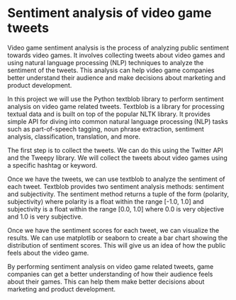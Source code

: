 # Sentiment analysis of video game tweets
 Video game sentiment analysis is the process of analyzing public sentiment towards video games. It involves collecting tweets about video games and using natural language processing (NLP) techniques to analyze the sentiment of the tweets. This analysis can help video game companies better understand their audience and make decisions about marketing and product development.

In this project we will use the Python textblob library to perform sentiment analysis on video game related tweets. Textblob is a library for processing textual data and is built on top of the popular NLTK library. It provides simple API for diving into common natural language processing (NLP) tasks such as part-of-speech tagging, noun phrase extraction, sentiment analysis, classification, translation, and more. 

The first step is to collect the tweets. We can do this using the Twitter API and the Tweepy library. We will collect the tweets about video games using a specific hashtag or keyword. 

Once we have the tweets, we can use textblob to analyze the sentiment of each tweet. Textblob provides two sentiment analysis methods: sentiment and subjectivity. The sentiment method returns a tuple of the form (polarity, subjectivity) where polarity is a float within the range [-1.0, 1.0] and subjectivity is a float within the range [0.0, 1.0] where 0.0 is very objective and 1.0 is very subjective.

Once we have the sentiment scores for each tweet, we can visualize the results. We can use matplotlib or seaborn to create a bar chart showing the distribution of sentiment scores. This will give us an idea of how the public feels about the video game.

By performing sentiment analysis on video game related tweets, game companies can get a better understanding of how their audience feels about their games. This can help them make better decisions about marketing and product development.
